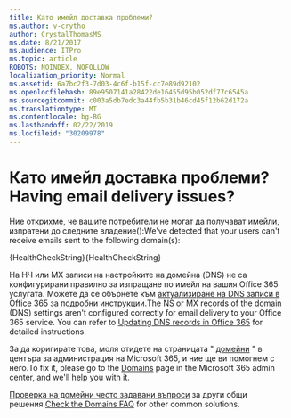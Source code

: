 ```yaml
---
title: Като имейл доставка проблеми?
ms.author: v-crytho
author: CrystalThomasMS
ms.date: 8/21/2017
ms.audience: ITPro
ms.topic: article
ROBOTS: NOINDEX, NOFOLLOW
localization_priority: Normal
ms.assetid: 6a7bc2f3-7d03-4c6f-b15f-cc7e89d92102
ms.openlocfilehash: 89e9507141a28422de16455d95b052df77c6545a
ms.sourcegitcommit: c003a5db7edc3a44fb5b31b46cd45f12b62d172a
ms.translationtype: MT
ms.contentlocale: bg-BG
ms.lasthandoff: 02/22/2019
ms.locfileid: "30209978"
---
```

# <a name="having-email-delivery-issues"></a><span data-ttu-id="5703e-102">Като имейл доставка проблеми?</span><span class="sxs-lookup"><span data-stu-id="5703e-102">Having email delivery issues?</span></span>

<span data-ttu-id="5703e-103">Ние открихме, че вашите потребители не могат да получават имейли, изпратени до следните владение():</span><span class="sxs-lookup"><span data-stu-id="5703e-103">We've detected that your users can't receive emails sent to the following domain(s):</span></span>
  
<span data-ttu-id="5703e-104">{HealthCheckString}</span><span class="sxs-lookup"><span data-stu-id="5703e-104">{HealthCheckString}</span></span>
  
<span data-ttu-id="5703e-p101">На НЧ или MX записи на настройките на домейна (DNS) не са конфигурирани правилно за изпращане по имейл на вашия Office 365 услугата. Можете да се обърнете към [актуализиране на DNS записи в Office 365](https://support.office.com/article/Create-DNS-records-for-Office-365-when-you-manage-your-DNS-records-B0F3FDCA-8A80-4E8E-9EF3-61E8A2A9AB23.aspx) за подробни инструкции.</span><span class="sxs-lookup"><span data-stu-id="5703e-p101">The NS or MX records of the domain (DNS) settings aren't configured correctly for email delivery to your Office 365 service. You can refer to [Updating DNS records in Office 365](https://support.office.com/article/Create-DNS-records-for-Office-365-when-you-manage-your-DNS-records-B0F3FDCA-8A80-4E8E-9EF3-61E8A2A9AB23.aspx) for detailed instructions.</span></span> 
  
<span data-ttu-id="5703e-107">За да коригирате това, моля отидете на страницата " [домейни](https://admin.microsoft.com/adminportal/home#/Domains) " в центъра за администрация на Microsoft 365, и ние ще ви помогнем с него.</span><span class="sxs-lookup"><span data-stu-id="5703e-107">To fix it, please go to the [Domains](https://admin.microsoft.com/adminportal/home#/Domains) page in the Microsoft 365 admin center, and we'll help you with it.</span></span> 
  
<span data-ttu-id="5703e-108">[Проверка на домейни често задавани въпроси](https://support.office.com/article/7b7b075d-79f9-4e37-8a9e-fb60c1d95166.aspx) за други общи решения.</span><span class="sxs-lookup"><span data-stu-id="5703e-108">[Check the Domains FAQ](https://support.office.com/article/7b7b075d-79f9-4e37-8a9e-fb60c1d95166.aspx) for other common solutions.</span></span> 
  

